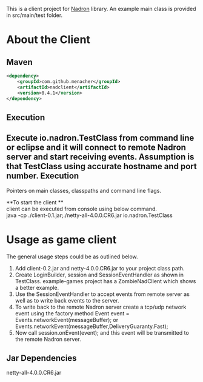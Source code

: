 This is a client project for [Nadron](https://github.com/menacher/java-game-server/tree/netty4/nadron) library. An example main class is provided in src/main/test folder.

About the Client
================
Maven
-----
```xml
<dependency>
    <groupId>com.github.menacher</groupId>
    <artifactId>nadclient</artifactId>
    <version>0.4.1</version>
</dependency>
```
Execution
---------
Execute io.nadron.TestClass from command line or eclipse and it will connect to remote Nadron server and start receiving events. Assumption is that TestClass using accurate hostname and port number.
Execution  
---------
Pointers on main classes, classpaths and command line flags.    

**To start the client **    
client can be executed from console using below command.        
java -cp ./client-0.1.jar;./netty-all-4.0.0.CR6.jar  io.nadron.TestClass  

Usage as game client
====================
The general usage steps could be as outlined below.    
1.  Add client-0.2.jar and netty-4.0.0.CR6.jar to your project class path.    
2.  Create LoginBuilder, session and SessionEventHandler as shown in TestClass. example-games project has a ZombieNadClient which shows a better example.    
3.  Use the SessionEventHandler to accept events from remote server as well as to write back events to the server.    
4.  To write back to the remote Nadron server create a tcp/udp network event using the factory method Event event = Events.networkEvent(messageBuffer); or Events.networkEvent(messageBuffer,DeliveryGuaranty.Fast);    
5.  Now call session.onEvent(event); and this event will be transmitted to the remote Nadron server.    

Jar Dependencies
----------------
netty-all-4.0.0.CR6.jar         